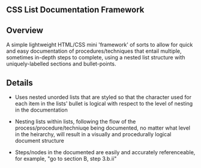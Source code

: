 CSS List Documentation Framework
--------------------------------

## Overview

A simple lightweight HTML/CSS mini 'framework' of sorts to allow for quick and easy documentation of
procedures/techniques that entail multiple, sometimes in-depth steps to complete, using a nested list structure with
 uniquely-labelled sections and bullet-points.

## Details

* Uses nested unorded lists that are styled so that the character used for each item in the lists' bullet is logical
 with respect to the level of nesting in the documentation

* Nesting lists within lists, following the flow of the process/procedure/techniuqe being documented,
no matter what level in the heirarchy, will result in a visually and procedurally logical document structure

* Steps/nodes in the documented are easily and accurately referenceable, for example, "go to section B, step 3.b.ii"

